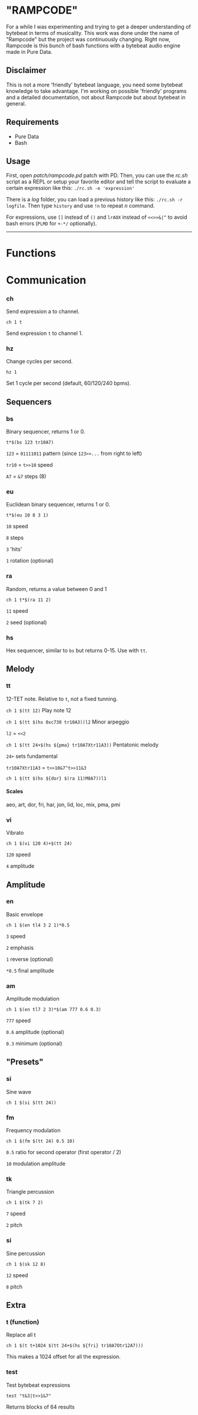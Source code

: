 # "RAMPCODE"

For a while I was experimenting and trying to get a deeper understanding of bytebeat in terms of musicality. This work was done under the name of "Rampcode" but the project was continuously changing. Right now, Rampcode is this bunch of bash functions with a bytebeat audio engine made in Pure Data.

## Disclaimer

This is not a more 'friendly' bytebeat language, you need some bytebeat knowledge to take advantage. I'm working on possible 'friendly' programs and a detailed documentation, not about Rampcode but about bytebeat in general.

## Requirements

* Pure Data
* Bash

## Usage

First, open *patch/rampcode.pd* patch with PD. Then, you can use the *rc.sh* script as a REPL or setup your favorite editor and tell the script to evaluate a certain expression like this: `./rc.sh -e 'expression'`

There is a *log* folder, you can load a previous history like this: `./rc.sh -r logfile`. Then type `history` and use `!n` to repeat *n* command.

For expressions, use `[]` instead of `()` and `lrAOX` instead of `<<>>&|^` to avoid bash errors (`PLMD` for `+-*/` optionally).

---

# Functions

# Communication

### ch
Send expression a to channel.

```bash:
ch 1 t
```

Send expression `t` to channel 1.

### hz
Change cycles per second.

`hz 1`

Set 1 cycle per second (default, 60/120/240 bpms).

## Sequencers

### bs
Binary sequencer, returns 1 or 0.

```bash:
t*$(bs 123 tr10A7)
```

`123` = `01111011` pattern (since `123>>...` from right to left)

`tr10` = `t>>10` speed

`A7` = `&7` steps (8)

### eu
Euclidean binary sequencer, returns 1 or 0.

`t*$(eu 10 8 3 1)`

`10` speed

`8` steps

`3` 'hits'

`1` rotation (optional)

### ra
Random, returns a value between 0 and 1

`ch 1 t*$(ra 11 2)`

`11` speed

`2` seed (optional)

### hs
Hex sequencer, similar to `bs` but returns 0-15. Use with `tt`.

## Melody

### tt
12-TET note. Relative to `t`, not a fixed tunning.

`ch 1 $(tt 12)`
Play note 12

`ch 1 $(tt $(hs 0xc730 tr10A3))l2` Minor arpeggio

`l2` = `<<2`

`ch 1 $(tt 24+$(hs ${pma} tr10A7Xtr11A3))` Pentatonic melody

`24+` sets fundamental

`tr10A7Xtr11A3` = `t>>10&7^t>>11&3`

`ch 1 $(tt $(hs ${dor} $(ra 11)M8A7))l1`

#### Scales

aeo, art, dor, fri, har, jon, lid, loc, mix, pma, pmi

### vi
Vibrato

`ch 1 $(vi 120 4)+$(tt 24)`

`120` speed

`4` amplitude

## Amplitude

### en
Basic envelope

`ch 1 $(en tl4 3 2 1)*0.5`

`3` speed

`2` emphasis

`1` reverse (optional)

`*0.5` final amplitude

### am
Amplitude modulation

`ch 1 $(en tl7 2 3)*$(am 777 0.6 0.3)`

`777` speed

`0.6` amplitude (optional)

`0.3` minimum (optional)

## "Presets"

### si
Sine wave

`ch 1 $(si $(tt 24))`

### fm
Frequency modulation

`ch 1 $(fm $(tt 24) 0.5 10)`

`0.5` ratio for second operator (first operator / 2)

`10` modulation amplitude

### tk
Triangle percussion

`ch 1 $(tk 7 2)`

`7` speed

`2` pitch

### si
Sine percussion

`ch 1 $(sk 12 8)`

`12` speed

`8` pitch 

## Extra

### t (function)
Replace all t

`ch 1 $(t t+1024 $(tt 24+$(hs ${fri} tr10A7Otr12A7)))`

This makes a 1024 offset for all the expression.

### test
Test bytebeat expressions

`test "t&3|t>>1&7"`

Returns blocks of 64 results
